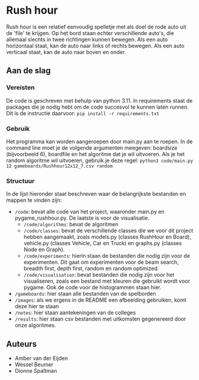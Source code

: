 # Rush hour
Rush hour is een relatief eenvoudig spelletje met als doel de rode auto uit de 'file' te krijgen. Op het bord staan echter verschillende auto's, die allemaal slechts in twee richtingen kunnen bewegen. Als een auto horizontaal staat, kan de auto naar links of rechts bewegen. Als een auto verticaal staat, kan de auto naar boven en onder. 

## Aan de slag 
### Vereisten 
De code is geschreven met behulp van python 3.11. In requirements staat de packages die je nodig hebt om de code succesvol te kunnen laten runnen. Dit is de instructie daarvoor: 
`pip install -r requirements.txt`

### Gebruik 
Het programma kan worden aangeroepen door main.py aan te roepen. In de command line moet je de volgende argumenten meegeven: boardsize (bijvoorbeeld 6), boardfile en het algoritme dat je wil uitvoeren. Als je het random algoritme wil uitvoeren, gebruik je deze regel: 
`python3 code/main.py 12 gameboards/Rushhour12x12_7.csv random` 

### Structuur
In de lijst hieronder staat beschreven waar de belangrijkste bestanden en mappen te vinden zijn: 
* `/code`: bevat alle code van het project, waaronder main.py en pygame_rushhour.py. De laatste is voor de visualisatie. 
  * `/code/algorithms`: bevat de algoritmen
  * `/code/classes`: bevat de verschillende classes die we voor dit project hebben aangemaakt, zoals models.py (classes RushHour en Board), vehicle.py (classes Vehicle, Car en Truck) en graphs.py (classes Node en Graph). 
  * `/code/experiments`: hierin staan de bestanden die nodig zijn voor de experimenten. Dit gaat om experimenten voor de beam search, breadth first, depth first, random en random optimized. 
  * `/code/visualisation`: bevat bestanden die nodig zijn voor het visualiseren, zoals een bestand met kleuren die gebruikt wordt voor pygame. Ook de code voor de histogrammen staan hier. 
* `/gameboards`: hier staan alle bestanden van de spelborden
* `/images`: als we ergens in de README een afbeelding gebruiken, komt deze hier te staan
* `/notes`: hier staan aantekeningen van de colleges
* `/results`: hier staan csv bestanden met uitkomsten gegenereerd door onze algoritmes. 

## Auteurs
* Amber van der Eijden
* Wessel Beumer
* Dionne Spaltman






